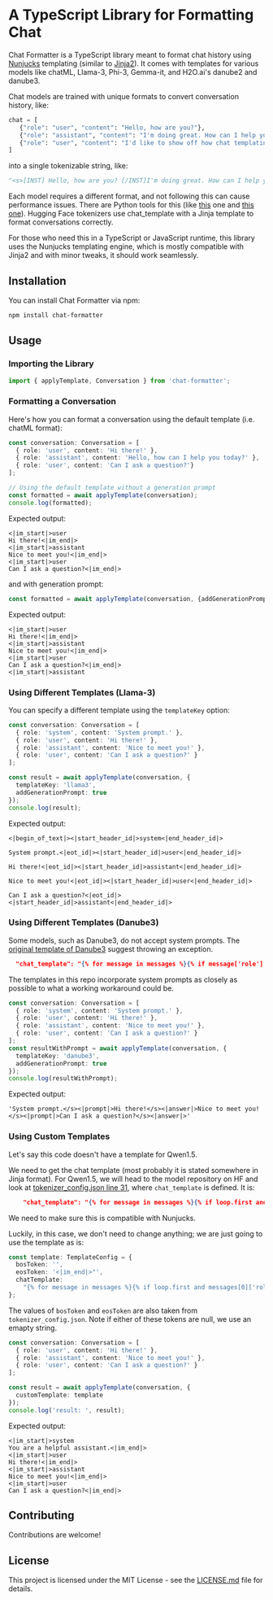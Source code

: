 
# A TypeScript Library for Formatting Chat


Chat Formatter is a TypeScript library meant to format chat history using [Nunjucks](https://mozilla.github.io/nunjucks/) templating (similar to [Jinja2](http://jinja.pocoo.org/)). It comes with templates for various models like chatML, Llama-3, Phi-3, Gemma-it, and H2O.ai's danube2 and danube3.

Chat models are trained with unique formats to convert conversation history, like:
```Python
chat = [
   {"role": "user", "content": "Hello, how are you?"},
   {"role": "assistant", "content": "I'm doing great. How can I help you today?"},
   {"role": "user", "content": "I'd like to show off how chat templating works!"},
]
```

into a single tokenizable string, like:
 ```Python
 "<s>[INST] Hello, how are you? [/INST]I'm doing great. How can I help you today?</s> [INST] I'd like to show off how chat templating works! [/INST]"
 ```

Each model requires a different format, and not following this can cause performance issues. There are Python tools for this (like [this](https://huggingface.co/docs/transformers/main/en/chat_templating) one and [this one](https://github.com/chujiezheng/chat_templates)). Hugging Face tokenizers use chat_template with a Jinja template to format conversations correctly.

For those who need this in a TypeScript or JavaScript runtime, this library uses the Nunjucks templating engine, which is mostly compatible with Jinja2 and with minor tweaks, it should work seamlessly.

## Installation

You can install Chat Formatter via npm:

```bash
npm install chat-formatter
```

## Usage

### Importing the Library

```typescript
import { applyTemplate, Conversation } from 'chat-formatter';
```

### Formatting a Conversation

Here's how you can format a conversation using the default template (i.e. chatML format):

```typescript
const conversation: Conversation = [
  { role: 'user', content: 'Hi there!' },
  { role: 'assistant', content: 'Hello, how can I help you today?' },
  { role: 'user', content: 'Can I ask a question?'}
];

// Using the default template without a generation prompt
const formatted = await applyTemplate(conversation);
console.log(formatted);
```

Expected output:

```
<|im_start|>user
Hi there!<|im_end|>
<|im_start|>assistant
Nice to meet you!<|im_end|>
<|im_start|>user
Can I ask a question?<|im_end|>

```

and with generation prompt:
```typescript
const formatted = await applyTemplate(conversation, {addGenerationPrompt: true});
```
Expected output:

```
<|im_start|>user
Hi there!<|im_end|>
<|im_start|>assistant
Nice to meet you!<|im_end|>
<|im_start|>user
Can I ask a question?<|im_end|>
<|im_start|>assistant

```

### Using Different Templates (Llama-3)

You can specify a different template using the `templateKey` option:

```typescript
const conversation: Conversation = [
  { role: 'system', content: 'System prompt.' },
  { role: 'user', content: 'Hi there!' },
  { role: 'assistant', content: 'Nice to meet you!' },
  { role: 'user', content: 'Can I ask a question?' }
];

const result = await applyTemplate(conversation, { 
  templateKey: 'llama3', 
  addGenerationPrompt: true 
});
console.log(result);
```

Expected output:

```
<|begin_of_text|><|start_header_id|>system<|end_header_id|>

System prompt.<|eot_id|><|start_header_id|>user<|end_header_id|>

Hi there!<|eot_id|><|start_header_id|>assistant<|end_header_id|>

Nice to meet you!<|eot_id|><|start_header_id|>user<|end_header_id|>

Can I ask a question?<|eot_id|><|start_header_id|>assistant<|end_header_id|>

```

###  Using Different Templates (Danube3)

Some models, such as Danube3, do not accept system prompts. The [original template of Danube3](https://huggingface.co/h2oai/h2o-danube3-4b-chat/blob/main/tokenizer_config.json) suggest throwing an exception.
```json
  "chat_template": "{% for message in messages %}{% if message['role'] == 'system' %}{{ raise_exception('System role not supported') }}{% endif %}{% if ((message['role'] == 'user') != (loop.index0 % 2 == 0)) or ((message['role'] == 'assistant') != (loop.index0 % 2 == 1)) %}{{ raise_exception('Conversation roles must alternate user/assistant/user/assistant/...') }}{% endif %}{% if message['role'] == 'user' %}{{ '<|prompt|>' + message['content'].strip() + eos_token }}{% elif message['role'] == 'assistant' %}{{ '<|answer|>' + message['content'].strip() + eos_token }}{% endif %}{% endfor %}{% if add_generation_prompt %}{{ '<|answer|>' }}{% endif %}",
```

The templates in this repo incorporate system prompts as closely as possible to what a working workaround could be.  

```typescript
const conversation: Conversation = [
  { role: 'system', content: 'System prompt.' },
  { role: 'user', content: 'Hi there!' },
  { role: 'assistant', content: 'Nice to meet you!' },
  { role: 'user', content: 'Can I ask a question?' }
];
const resultWithPrompt = await applyTemplate(conversation, {
  templateKey: 'danube3',
  addGenerationPrompt: true
});
console.log(resultWithPrompt);
```

Expected output:

```
'System prompt.</s><|prompt|>Hi there!</s><|answer|>Nice to meet you!</s><|prompt|>Can I ask a question?</s><|answer|>'
```

###  Using Custom Templates 

Let's say this code doesn't have a template for Qwen1.5.

We need to get the chat template (most probably it is stated somewhere in Jinja format). For Qwen1.5, we will head to the model repository on HF and look at [tokenizer_config.json line 31](https://huggingface.co/Qwen/Qwen1.5-72B-Chat/blob/main/tokenizer_config.json#L31), where `chat_template` is defined. It is: 
```json
    "chat_template": "{% for message in messages %}{% if loop.first and messages[0]['role'] != 'system' %}{{ '<|im_start|>system\nYou are a helpful assistant.<|im_end|>\n' }}{% endif %}{{'<|im_start|>' + message['role'] + '\n' + message['content'] + '<|im_end|>' + '\n'}}{% endfor %}{% if add_generation_prompt %}{{ '<|im_start|>assistant\n' }}{% endif %}",
```
We need to make sure this is compatible with Nunjucks.

Luckily, in this case, we don't need to change anything; we are just going to use the template as is:
```typescript
const template: TemplateConfig = {
  bosToken: '',
  eosToken: '<|im_end|>"',
  chatTemplate:
    "{% for message in messages %}{% if loop.first and messages[0]['role'] != 'system' %}{{ '<|im_start|>system\nYou are a helpful assistant.<|im_end|>\n' }}{% endif %}{{'<|im_start|>' + message['role'] + '\n' + message['content'] + '<|im_end|>' + '\n'}}{% endfor %}{% if add_generation_prompt %}{{ '<|im_start|>assistant\n' }}{% endif %}"
};
```
The values of  `bosToken` and `eosToken` are also taken from `tokenizer_config.json`. Note if either of these tokens are null, we use an emapty string.

```typescript
const conversation: Conversation = [
  { role: 'user', content: 'Hi there!' },
  { role: 'assistant', content: 'Nice to meet you!' },
  { role: 'user', content: 'Can I ask a question?' }
];

const result = await applyTemplate(conversation, {
  customTemplate: template
});
console.log('result: ', result);
```

Expected output:
```
<|im_start|>system
You are a helpful assistant.<|im_end|>
<|im_start|>user
Hi there!<|im_end|>
<|im_start|>assistant
Nice to meet you!<|im_end|>
<|im_start|>user
Can I ask a question?<|im_end|>
```

## Contributing

Contributions are welcome!

## License

This project is licensed under the MIT License - see the [LICENSE.md](LICENSE.md) file for details.
